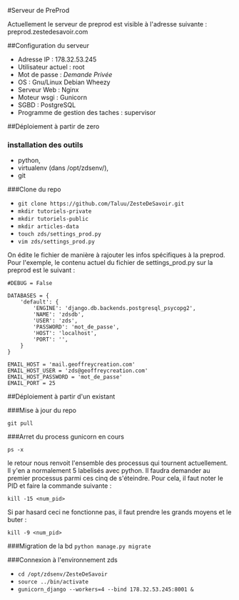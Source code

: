 #Serveur de PreProd

Actuellement le serveur de preprod est visible à l'adresse suivante : preprod.zestedesavoir.com

##Configuration du serveur

- Adresse IP : 178.32.53.245
- Utilisateur actuel : root
- Mot de passe : _Demande Privée_
- OS : Gnu/Linux Debian Wheezy
- Serveur Web : Nginx
- Moteur wsgi : Gunicorn
- SGBD : PostgreSQL
- Programme de gestion des taches : supervisor

##Déploiement à partir de zero

### installation des outils

- python, 
- virtualenv (dans /opt/zdsenv/), 
- git

###Clone du repo

- `git clone https://github.com/Taluu/ZesteDeSavoir.git`
- `mkdir tutoriels-private`
- `mkdir tutoriels-public`
- `mkdir articles-data`
- `touch zds/settings_prod.py`
- `vim zds/settings_prod.py`

On édite le fichier de manière à rajouter les infos spécifiques à la preprod. Pour l'exemple, le contenu actuel du fichier de settings_prod.py sur la preprod est le suivant :
```text
#DEBUG = False

DATABASES = {
    'default': {
        'ENGINE': 'django.db.backends.postgresql_psycopg2',
        'NAME': 'zdsdb',
        'USER': 'zds',
        'PASSWORD': 'mot_de_passe',
        'HOST': 'localhost',
        'PORT': '',
    }
}

EMAIL_HOST = 'mail.geoffreycreation.com'
EMAIL_HOST_USER = 'zds@geoffreycreation.com'
EMAIL_HOST_PASSWORD = 'mot_de_passe'
EMAIL_PORT = 25
```


##Déploiement à partir d'un existant

###Mise à jour du repo

`git pull`

###Arret du process gunicorn en cours

`ps -x`

le retour nous renvoit l'ensemble des processus qui tournent actuellement. Il y'en a normalement 5 labelisés avec python. Il faudra demander au premier processus parmi ces cinq de s'éteindre. Pour cela, il faut noter le PID et faire la commande suivante :

`kill -15 <num_pid>`

Si par hasard ceci ne fonctionne pas, il faut prendre les grands moyens et le buter :

`kill -9 <num_pid>`

###Migration de la bd
`python manage.py migrate`

###Connexion à l'environnement zds

- `cd /opt/zdsenv/ZesteDeSavoir`
- `source ../bin/activate `
- `gunicorn_django --workers=4 --bind 178.32.53.245:8001 &`
